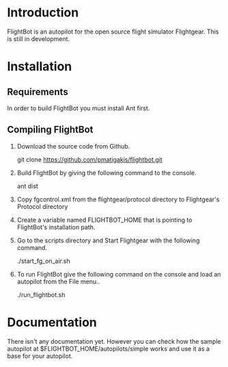 # Introduction
FlightBot is an autopilot for the open source flight simulator Flightgear.
This is still in development.

# Installation
## Requirements
In order to build FlightBot you must install Ant first.

## Compiling FlightBot
1. Download the source code from Github.

    git clone https://github.com/pmatigakis/flightbot.git

2. Build FlightBot by giving the following command to the console.

    ant dist

3. Copy fgcontrol.xml from the flightgear/protocol directory to Flightgear's Protocol directory

4. Create a variable named FLIGHTBOT_HOME that is pointing to FlightBot's installation path.
5. Go to the scripts directory and Start Flightgear with the following command.

    ./start_fg_on_air.sh

6. To run FlightBot give the following command on the console and load an autopilot from the File menu..

    ./run_flightbot.sh

# Documentation
There isn't any documentation yet. However you can check how the sample autopilot at
$FLIGHTBOT_HOME/autopilots/simple works and use it as a base for your autopilot.
